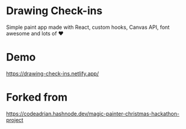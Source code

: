 # Drawing Check-ins

Simple paint app made with React, custom hooks, Canvas API, font awesome and lots of :heart:

# Demo

https://drawing-check-ins.netlify.app/

# Forked from

https://codeadrian.hashnode.dev/magic-painter-christmas-hackathon-project
